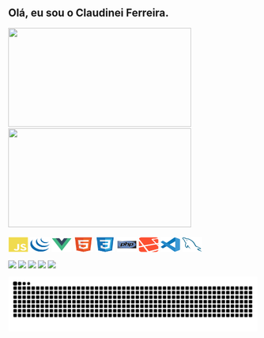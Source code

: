 ## Olá, eu sou o Claudinei Ferreira.

 <div>  
  <img height="200em" width="370em" src="https://github-readme-stats.vercel.app/api?username=claudinei-ferreira&show_icons=true&theme=github_dark&include_all_commits=true&count_private=true"/>
  <img height="200em" width="370em" src="https://github-readme-stats.vercel.app/api/top-langs/?username=claudinei-ferreira&layout=compact&langs_count=7&theme=github_dark"/>

</div>
<div style="display: inline_block"><br>
  <code><img align="center" alt="Claudinei-Js" height="30" width="40" src="https://raw.githubusercontent.com/devicons/devicon/master/icons/javascript/javascript-plain.svg"></code>
  <code><img align="center" alt="Claudinei-JQuery" height="30" width="40" src="https://raw.githubusercontent.com/devicons/devicon/master/icons/jquery/jquery-original.svg"></code>
  <code><img align="center" alt="Claudinei-VueJS" height="30" width="40" src="https://raw.githubusercontent.com/devicons/devicon/master/icons/vuejs/vuejs-original.svg"></code>
  <code><img align="center" alt="Claudinei-HTML" height="30" width="40" src="https://raw.githubusercontent.com/devicons/devicon/master/icons/html5/html5-original.svg"></code>
  <code><img align="center" alt="Claudinei-CSS" height="30" width="40" src="https://raw.githubusercontent.com/devicons/devicon/master/icons/css3/css3-original.svg"></code>
  <code><img align="center" alt="Claudinei-PHP" height="30" width="40" src="https://raw.githubusercontent.com/devicons/devicon/master/icons/php/php-original.svg"></code>
  <code><img align="center" alt="Claudinei-Laravel" height="30" width="40" src="https://raw.githubusercontent.com/devicons/devicon/master/icons/laravel/laravel-plain.svg"></code>
  <code><img align="center" alt="Claudinei-VsCode" height="30" width="40" src="https://raw.githubusercontent.com/devicons/devicon/master/icons/vscode/vscode-original.svg"></code>
  <code><img align="center" alt="Claudinei-Mysql" height="30" width="40" src="https://raw.githubusercontent.com/devicons/devicon/master/icons/mysql/mysql-original.svg"></code>
  
</div>
 <br>
<div>
  <a href="https://www.youtube.com/channel/UCNJN_2Ms3ngq4a4XKUzwgwg" target="_blank"><img src="https://img.shields.io/badge/YouTube-FF0000?style=for-the-badge&logo=youtube&logoColor=white" target="_blank"></a>  
  <a href="https://www.instagram.com/claudinei_jesus/" target="_blank"><img src="https://img.shields.io/badge/-Instagram-%23E4405F?style=for-the-badge&logo=instagram&logoColor=white" target="_blank"></a>
 	<a href="https://www.twitch.tv/claudinei_jesus" target="_blank"><img src="https://img.shields.io/badge/Twitch-9146FF?style=for-the-badge&logo=twitch&logoColor=white" target="_blank"></a> 
  <a href = "mailto:claufersus@gmail.com"><img src="https://img.shields.io/badge/-Gmail-%23333?style=for-the-badge&logo=gmail&logoColor=white" target="_blank"></a>
  <a href="https://www.linkedin.com/in/claudinei-ferreira-de-jesus" target="_blank"><img src="https://img.shields.io/badge/-LinkedIn-%230077B5?style=for-the-badge&logo=linkedin&logoColor=white" target="_blank"></a>
  
  ![Snake animation](https://github.com/claudinei-ferreira/claudinei-ferreira/blob/output/github-contribution-grid-snake.svg)
</div>
